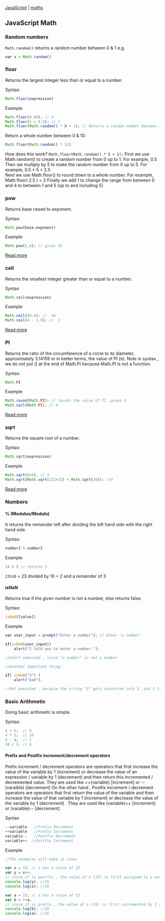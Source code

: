 [JavaScript](index.md) | [maths](../math.md)

## JavaScript Math

### Random numbers

`Math.random()` returns a random number between 0 & 1
e.g.
```javascript
var x = Math.random()
```

### floor

Returns the largest integer less than or equal to a number.

Syntax:

```javascript
Math.floor(expression)
```
Example

```javascript
Math.floor(9.99); // 9
Math.floor(1 + 0.5); // 1
Math.floor(Math.random() * X + 1); // Returns a random number between 1 and X
```
Return a whole number between 0 & 10:
```javascript
Math.floor(Math.random() * 11)

```

How does this work?
`Math.floor(Math.random() * 5 + 1);`
First we use Math.random() to create a random number from 0 up to 1. For example, 0.5
Then we multiply by 5 to make the random number from 0 up to 5. For example, 0.5 * 5 = 2.5    
Next we use Math.floor() to round down to a whole number. For example, Math.floor( 2.5 ) = 2
Finally we add 1 to change the range from between 0 and 4 to between 1 and 5 (up to and including 5)

### pow

Returns base raised to exponent.

Syntax:
```javascript
Math.pow(base,exponent)
```
Example

```javascript
Math.pow(2,4); // gives 16
```
[Read more](https://developer.mozilla.org/en-US/docs/Web/JavaScript/Reference/Global_Objects/Math/pows)

### ceil

Returns the smallest integer greater than or equal to a number.

Syntax

```javascript
Math.ceil(expression)
```
Example

```javascript
Math.ceil(45.4); //  46
Math.ceil(4 - 1.9); //  3
```
[Read more](https://developer.mozilla.org/en-US/docs/Web/JavaScript/Reference/Global_Objects/Math/ceil)

### PI

Returns the ratio of the circumference of a circle to its diameter, approximately 3.14159 or in better terms, the value of PI (π). Note in syntax , we do not put () at the end of Math.PI because Math.PI is not a function.

Syntax:
```javascript
Math.PI
```

Example

```javascript
Math.round(Math.PI); // rounds the value of PI ,gives 3
Math.ceil(Math.PI); // 4
```
[Read more](https://developer.mozilla.org/en-US/docs/Web/JavaScript/Reference/Global_Objects/Math/PI)

### sqrt

Returns the square root of a number.

Syntax:

```javascript
Math.sqrt(expression)
```
Example

```javascript
Math.sqrt(5+4); // 3
Math.sqrt(Math.sqrt(122+22) + Math.sqrt(16)); //4
```
[Read more](https://developer.mozilla.org/en-US/docs/Web/JavaScript/Reference/Global_Objects/Math/sqrt)

### Numbers
#### % (Modulus/Modulo)

It returns the remainder left after dividing the left hand side with the right hand side.

Syntax:

```javascript
number1 % number2
```
Example

```javascript
14 % 9 // returns 5
```

`23%10` = 23 divided by 10 = 2 and a remainder of 3

#### isNaN

Returns true if the given number is not a number, else returns false.

Syntax:

```javascript
isNaN([value])
```
Example

```javascript
var user_input = prompt("Enter a number"); // Enter "a number"

if(isNaN(user_input))
    alert("I told you to enter a number.");

//alert executed , since "a number" is not a number

//Another important thing:

if( isNaN("3") )
    alert("bad");

//Not executed , because the string "3" gets converted into 3 ,and 3 is a number
```
### Basic Arithmetic

Doing basic arithmetic is simple.

Syntax:

```javascript
4 + 5;  // 9
4 * 5;  // 20
5 - 4;  // 1
20 / 5; // 4
```
#### Prefix and Postfix increment/decrement operators

Prefix increment / decrement operators are operators that first increase the value of the variable by 1 (increment) or decrease the value of an expression / variable by 1 (decrement) and then return this incremented / decremented value. They are used like ++(variable) [increment] or --(varaible) [decrement] On the other hand , Postfix increment / decrement operators are operators that first return the value of the variable and then increase the value of that variable by 1 (increment) or decrease the value of the variable by 1 (decrement) . They are used like (variable)++ [increment] or (varaible)-- [decrement]

Syntax

```javascript
--variable   //Prefix Decrement
++variable   //Prefix Increment
variable--   //Postfix Decrement
variable++  //Postfix Increment
```
Example
```javascript
//The examples will make it clear

var x = 15; // x has a value of 15
var y = x++;
// since it is postfix , the value of x (15) is first assigned to y and then the value of x is incremented by 1
console.log(y); //15
console.log(x); //16

var a = 15; // a has a value of 15
var b = ++a;
// since it is prefix , the value of a (15) is first incremented by 1 and then the value of x is assigned to b
console.log(b); //16
console.log(a); //16
```
